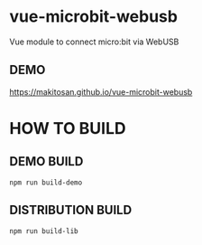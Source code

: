 # vue-microbit-webusb
Vue module to connect micro:bit via WebUSB

## DEMO

https://makitosan.github.io/vue-microbit-webusb

# HOW TO BUILD
## DEMO BUILD

```
npm run build-demo
```

## DISTRIBUTION BUILD

```
npm run build-lib
```
